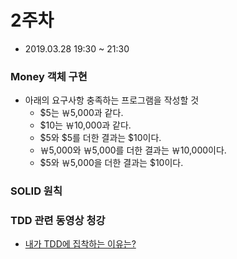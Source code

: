 # 2주차
- 2019.03.28 19:30 ~ 21:30

### Money 객체 구현
- 아래의 요구사항 충족하는 프로그램을 작성할 것
  - $5는 ￦5,000과 같다.
  - $10는 ￦10,000과 같다.
  - $5와 $5를 더한 결과는 $10이다.
  - ￦5,000와 ￦5,000를 더한 결과는 ￦10,000이다.
  - $5와 ￦5,000을 더한 결과는 $10이다.

### SOLID 원칙

### TDD 관련 동영상 청강
- [내가 TDD에 집착하는 이유는?](https://www.youtube.com/watch?v=Sb3fMvIIsqQ)
